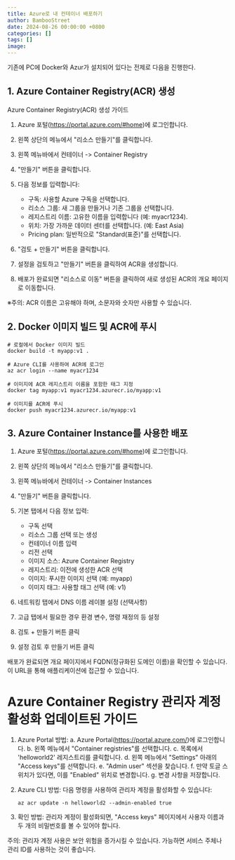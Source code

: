 ```yaml
---
title: Azure로 내 컨테이너 배포하기
author: BambooStreet
date: 2024-08-26 00:00:00 +0800
categories: []
tags: []
image: 
---
```


기존에 PC에 Docker와 Azur가 설치되어 있다는 전제로 다음을 진행한다.


## 1. Azure Container Registry(ACR) 생성

Azure Container Registry(ACR) 생성 가이드

1. Azure 포털(https://portal.azure.com/#home)에 로그인합니다.

2. 왼쪽 상단의 메뉴에서 "리소스 만들기"를 클릭합니다.

3. 왼쪽 메뉴바에서 컨테이너 -> Container Registry

4. "만들기" 버튼을 클릭합니다.

5. 다음 정보를 입력합니다:
   - 구독: 사용할 Azure 구독을 선택합니다.
   - 리소스 그룹: 새 그룹을 만들거나 기존 그룹을 선택합니다.
   - 레지스트리 이름: 고유한 이름을 입력합니다 (예: myacr1234).
   - 위치: 가장 가까운 데이터 센터를 선택합니다. (예: East Asia)
   - Pricing plan: 일반적으로 "Standard(표준)"를 선택합니다.

6. "검토 + 만들기" 버튼을 클릭합니다.

7. 설정을 검토하고 "만들기" 버튼을 클릭하여 ACR을 생성합니다.

8. 배포가 완료되면 "리소스로 이동" 버튼을 클릭하여 새로 생성된 ACR의 개요 페이지로 이동합니다.

※주의: ACR 이름은 고유해야 하며, 소문자와 숫자만 사용할 수 있습니다.



## 2. Docker 이미지 빌드 및 ACR에 푸시

```
# 로컬에서 Docker 이미지 빌드
docker build -t myapp:v1 .

# Azure CLI를 사용하여 ACR에 로그인
az acr login --name myacr1234

# 이미지에 ACR 레지스트리 이름을 포함한 태그 지정
docker tag myapp:v1 myacr1234.azurecr.io/myapp:v1

# 이미지를 ACR에 푸시
docker push myacr1234.azurecr.io/myapp:v1
```


## 3. Azure Container Instance를 사용한 배포

1. Azure 포털(https://portal.azure.com/#home)에 로그인합니다.

2. 왼쪽 상단의 메뉴에서 "리소스 만들기"를 클릭합니다.

3. 왼쪽 메뉴바에서 컨테이너 -> Container Instances

4. "만들기" 버튼을 클릭합니다.

5. 기본 탭에서 다음 정보 입력:
   - 구독 선택
   - 리소스 그룹 선택 또는 생성
   - 컨테이너 이름 입력
   - 리전 선택
   - 이미지 소스: Azure Container Registry
   - 레지스트리: 이전에 생성한 ACR 선택
   - 이미지: 푸시한 이미지 선택 (예: myapp)
   - 이미지 태그: 사용할 태그 선택 (예: v1)

4. 네트워킹 탭에서 DNS 이름 레이블 설정 (선택사항)

5. 고급 탭에서 필요한 경우 환경 변수, 명령 재정의 등 설정

6. 검토 + 만들기 버튼 클릭

7. 설정 검토 후 만들기 버튼 클릭

배포가 완료되면 개요 페이지에서 FQDN(정규화된 도메인 이름)을 확인할 수 있습니다.
이 URL을 통해 애플리케이션에 접근할 수 있습니다.



# Azure Container Registry 관리자 계정 활성화 업데이트된 가이드

1. Azure Portal 방법:
   a. Azure Portal(https://portal.azure.com/)에 로그인합니다.
   b. 왼쪽 메뉴에서 "Container registries"를 선택합니다.
   c. 목록에서 'helloworld2' 레지스트리를 클릭합니다.
   d. 왼쪽 메뉴에서 "Settings" 아래의 "Access keys"를 선택합니다.
   e. "Admin user" 섹션을 찾습니다.
   f. 만약 토글 스위치가 있다면, 이를 "Enabled" 위치로 변경합니다.
   g. 변경 사항을 저장합니다.

2. Azure CLI 방법:
   다음 명령을 사용하여 관리자 계정을 활성화할 수 있습니다:
   ```
   az acr update -n helloworld2 --admin-enabled true
   ```

3. 확인 방법:
   관리자 계정이 활성화되면, "Access keys" 페이지에서 사용자 이름과 두 개의 비밀번호를 볼 수 있어야 합니다.

주의: 관리자 계정 사용은 보안 위험을 증가시킬 수 있습니다. 가능하면 서비스 주체나 관리 ID를 사용하는 것이 좋습니다.
